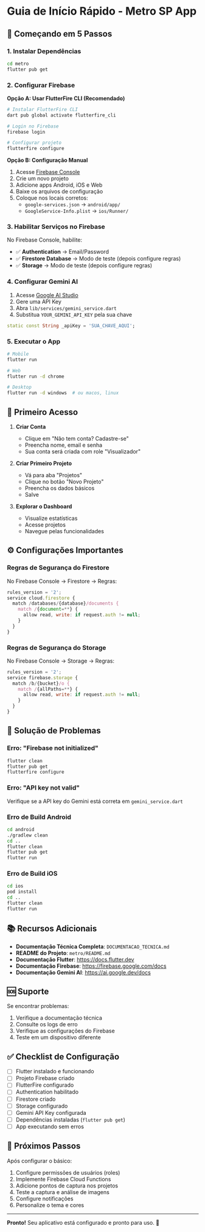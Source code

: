 # Guia de Início Rápido - Metro SP App

## 🚀 Começando em 5 Passos

### 1. Instalar Dependências

```bash
cd metro
flutter pub get
```

### 2. Configurar Firebase

**Opção A: Usar FlutterFire CLI (Recomendado)**

```bash
# Instalar FlutterFire CLI
dart pub global activate flutterfire_cli

# Login no Firebase
firebase login

# Configurar projeto
flutterfire configure
```

**Opção B: Configuração Manual**

1. Acesse [Firebase Console](https://console.firebase.google.com/)
2. Crie um novo projeto
3. Adicione apps Android, iOS e Web
4. Baixe os arquivos de configuração
5. Coloque nos locais corretos:
   - `google-services.json` → `android/app/`
   - `GoogleService-Info.plist` → `ios/Runner/`

### 3. Habilitar Serviços no Firebase

No Firebase Console, habilite:

- ✅ **Authentication** → Email/Password
- ✅ **Firestore Database** → Modo de teste (depois configure regras)
- ✅ **Storage** → Modo de teste (depois configure regras)

### 4. Configurar Gemini AI

1. Acesse [Google AI Studio](https://makersuite.google.com/app/apikey)
2. Gere uma API Key
3. Abra `lib/services/gemini_service.dart`
4. Substitua `YOUR_GEMINI_API_KEY` pela sua chave

```dart
static const String _apiKey = 'SUA_CHAVE_AQUI';
```

### 5. Executar o App

```bash
# Mobile
flutter run

# Web
flutter run -d chrome

# Desktop
flutter run -d windows  # ou macos, linux
```

## 📱 Primeiro Acesso

1. **Criar Conta**
   - Clique em "Não tem conta? Cadastre-se"
   - Preencha nome, email e senha
   - Sua conta será criada com role "Visualizador"

2. **Criar Primeiro Projeto**
   - Vá para aba "Projetos"
   - Clique no botão "Novo Projeto"
   - Preencha os dados básicos
   - Salve

3. **Explorar o Dashboard**
   - Visualize estatísticas
   - Acesse projetos
   - Navegue pelas funcionalidades

## ⚙️ Configurações Importantes

### Regras de Segurança do Firestore

No Firebase Console → Firestore → Regras:

```javascript
rules_version = '2';
service cloud.firestore {
  match /databases/{database}/documents {
    match /{document=**} {
      allow read, write: if request.auth != null;
    }
  }
}
```

### Regras de Segurança do Storage

No Firebase Console → Storage → Regras:

```javascript
rules_version = '2';
service firebase.storage {
  match /b/{bucket}/o {
    match /{allPaths=**} {
      allow read, write: if request.auth != null;
    }
  }
}
```

## 🔧 Solução de Problemas

### Erro: "Firebase not initialized"

```bash
flutter clean
flutter pub get
flutterfire configure
```

### Erro: "API key not valid"

Verifique se a API key do Gemini está correta em `gemini_service.dart`

### Erro de Build Android

```bash
cd android
./gradlew clean
cd ..
flutter clean
flutter pub get
flutter run
```

### Erro de Build iOS

```bash
cd ios
pod install
cd ..
flutter clean
flutter run
```

## 📚 Recursos Adicionais

- **Documentação Técnica Completa**: `DOCUMENTACAO_TECNICA.md`
- **README do Projeto**: `metro/README.md`
- **Documentação Flutter**: https://docs.flutter.dev
- **Documentação Firebase**: https://firebase.google.com/docs
- **Documentação Gemini AI**: https://ai.google.dev/docs

## 🆘 Suporte

Se encontrar problemas:

1. Verifique a documentação técnica
2. Consulte os logs de erro
3. Verifique as configurações do Firebase
4. Teste em um dispositivo diferente

## ✅ Checklist de Configuração

- [ ] Flutter instalado e funcionando
- [ ] Projeto Firebase criado
- [ ] FlutterFire configurado
- [ ] Authentication habilitado
- [ ] Firestore criado
- [ ] Storage configurado
- [ ] Gemini API Key configurada
- [ ] Dependências instaladas (`flutter pub get`)
- [ ] App executando sem erros

## 🎯 Próximos Passos

Após configurar o básico:

1. Configure permissões de usuários (roles)
2. Implemente Firebase Cloud Functions
3. Adicione pontos de captura nos projetos
4. Teste a captura e análise de imagens
5. Configure notificações
6. Personalize o tema e cores

---

**Pronto!** Seu aplicativo está configurado e pronto para uso. 🎉

